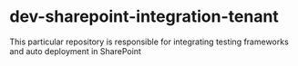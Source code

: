 # dev-sharepoint-integration-tenant
This particular repository is responsible for integrating testing frameworks and auto deployment in SharePoint 
